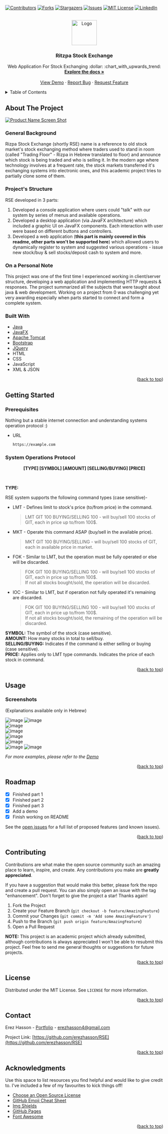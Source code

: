 <div id="top"></div>
<!--
*** Thanks for checking out the RSE. If you have a suggestion
*** that would make this better, please fork the repo and create a pull request
*** or simply open an issue with the tag "enhancement".
*** Don't forget to give the project a star!
*** Thanks again! Now go create something AMAZING! :D
-->



<!-- PROJECT SHIELDS -->
<!--
*** I'm using markdown "reference style" links for readability.
*** Reference links are enclosed in brackets [ ] instead of parentheses ( ).
*** See the bottom of this document for the declaration of the reference variables
*** for contributors-url, forks-url, etc. This is an optional, concise syntax you may use.
*** https://www.markdownguide.org/basic-syntax/#reference-style-links
-->
[![Contributors][contributors-shield]][contributors-url]
[![Forks][forks-shield]][forks-url]
[![Stargazers][stars-shield]][stars-url]
[![Issues][issues-shield]][issues-url]
[![MIT License][license-shield]][license-url]
[![LinkedIn][linkedin-shield]][linkedin-url]



<!-- PROJECT LOGO -->
<br />
<div align="center">
  <a href="https://github.com/erezhasson/RSE">
    <img src="https://user-images.githubusercontent.com/69516798/148564835-fc8c01ed-4ef8-4732-89cb-098eba88e280.jpg" alt="Logo" width="80" height="80">
  </a>

  <h3 align="center">Ritzpa Stock Exchange</h3>

  <p align="center">
    Web Application For Stock Exchanging :dollar: :chart_with_upwards_trend:
    <br />
    <a href="https://github.com/erezhasson/RSE"><strong>Explore the docs »</strong></a>
    <br />
    <br />
    <a href="">View Demo</a>
    ·
    <a href="https://github.com/erezhasson/RSE/issues">Report Bug</a>
    ·
    <a href="https://github.com/erezhasson/RSE/issues">Request Feature</a>
  </p>
</div>



<!-- TABLE OF CONTENTS -->
<details>
  <summary>Table of Contents</summary>
  <ol>
    <li>
      <a href="#about-the-project">About The Project</a>
      <ul>
        <li><a href="#built-with">Built With</a></li>
      </ul>
    </li>
    <li>
      <a href="#getting-started">Getting Started</a>
      <ul>
        <li><a href="#prerequisites">Prerequisites</a></li>
<!--         <li><a href="#installation">Installation</a></li> -->
      </ul>
    </li>
    <li><a href="#usage">Usage</a></li>
    <li><a href="#roadmap">Roadmap</a></li>
    <li><a href="#contributing">Contributing</a></li>
    <li><a href="#license">License</a></li>
    <li><a href="#contact">Contact</a></li>
    <li><a href="#acknowledgments">Acknowledgments</a></li>
  </ol>
</details>



<!-- ABOUT THE PROJECT -->
## About The Project

[![Product Name Screen Shot][product-screenshot]](https://example.com)

### General Background
Rizpa Stock Exchange (shortly RSE) name is a reference to old stock market's stock exchanging method where traders used to stand in room (called "Trading Floor" - Rizpa in Hebrew translated to floor) and announce which stock is being traded and who is selling it. In the modern age where technology involves at a frequent rate, the stock markets transferred  it's exchanging systems into electronic ones, and this academic project tries to partially clone some of them.

### Project's Structure
RSE developed in 3 parts:

1.  Developed a console application where users could "talk" with our system by series of menus and available operations.
2.  Developed a desktop application (via JavaFX architecture) which included a graphic UI on JavaFX components. Each interaction with user were based on different buttons and controllers.
3.  Developed a web application (**this part is mainly covered in this readme, other parts won't be supported here**) which allowed users to dynamically register to system and suggested various operations - issue new stock/buy & sell stocks/deposit cash to system and more.

### On a Personal Note
This project was one of the first time I experienced working in client/server structure, developing a web application and implementing HTTP requests & responses. 
The project summarized  all the subjects that were taught about java & web development. Working on a project from 0 was challenging yet very awarding especially when parts started to connect and form a complete system.

### Built With

* [Java](https://www.java.com/en/)
* [JavaFX](https://openjfx.io/)
* [Apache Tomcat](https://tomcat.apache.org/)
* [Bootstrap](https://getbootstrap.com)
* [JQuery](https://jquery.com)
* HTML
* CSS
* JavaScript
* XML & JSON

<p align="right">(<a href="#top">back to top</a>)</p>



<!-- GETTING STARTED -->
## Getting Started

### Prerequisites

Nothing but a stable internet connection and understanding systems operation protocol :)
* URL
  ```sh
  https://example.com
  ```
  
### System Operations Protocol
<p align="center"><b>[TYPE] [SYMBOL] [AMOUNT] [SELLING/BUYING] [PRICE]</b></p><br/>



**TYPE:**  
  
RSE system supports the following command types (case sensitive)-
* LMT - Defines limit to stock's price (to/from price) in the command.
 
  > LMT GIT 100 BUYING/SELLING 100 - will buy/sell 100 stocks of GIT, each in price up to/from 100$.

* MKT - Operate this command ASAP (buy/sell in the available  price).
 
  > MKT GIT 100 BUYING/SELLING - will buy/sell 100 stocks of GIT, each in available price in market.

* FOK - Similar to LMT, but the operation must be fully operated or else will be discarded.
 
  > FOK GIT 100 BUYING/SELLING 100 - will buy/sell 100 stocks of GIT, each in price up to/from 100$.  
  > If not all stocks bought/sold, the operation will be discarded.

* IOC - Similar to LMT, but if operation not fully operated it's remaining are discarded.
  > FOK GIT 100 BUYING/SELLING 100 - will buy/sell 100 stocks of GIT, each in price up to/from 100$.  
  > If not all stocks bought/sold, the remaining of the operation will be discarded.
 
 **SYMBOL:** The symbol of the stock (case sensitive).  
 **AMOUNT:** How many stocks in total to sell/buy.  
 **SELLING/BUYING:** Indicates if the command is either selling or buying (case sensitive).  
 **PRICE:** Applies only to LMT type commands. Indicates the price of each stock in command.  
 
 
<!-- ### Installation

_Below is an example of how you can instruct your audience on installing and setting up your app. This template doesn't rely on any external dependencies or services._

1. Get a free API Key at [https://example.com](https://example.com)
2. Clone the repo
   ```sh
   git clone https://github.com/your_username_/Project-Name.git
   ```
3. Install NPM packages
   ```sh
   npm install
   ```
4. Enter your API in `config.js`
   ```js
   const API_KEY = 'ENTER YOUR API';
   ``` -->

<p align="right">(<a href="#top">back to top</a>)</p>



<!-- USAGE EXAMPLES -->
## Usage

### Screenshots
(Explanations available only in Hebrew)  
  
![image](https://user-images.githubusercontent.com/69516798/148556573-c570a299-497a-4d2e-a5d1-3830c1cc4e5d.png) 
![image](https://user-images.githubusercontent.com/69516798/148556697-020e19f9-472b-4198-9a5b-8ff8bd95e5c5.png)  
![image](https://user-images.githubusercontent.com/69516798/148556825-cb576782-8c2b-4497-895d-3791d0dcd3c8.png)  
![image](https://user-images.githubusercontent.com/69516798/148556840-b2899de9-a0cd-4dac-8bde-ca01e23fad2e.png)  
![image](https://user-images.githubusercontent.com/69516798/148556859-30c9d756-c44d-4a6b-98e2-10d01f50e4b8.png)  
![image](https://user-images.githubusercontent.com/69516798/148556875-a9ce4be3-8b6d-4593-86b3-03f90dd7c320.png)  
![image](https://user-images.githubusercontent.com/69516798/148556889-3c0683e2-6625-4302-8b41-a8b55f00807a.png)
![image](https://user-images.githubusercontent.com/69516798/148556895-f4b25a3d-a2b0-4fc1-98e1-fb31239ea393.png)

_For more examples, please refer to the [Demo](https://example.com)_

<p align="right">(<a href="#top">back to top</a>)</p>



<!-- ROADMAP -->
## Roadmap

- [x] Finished part 1
- [x] Finished part 2
- [x] Finished part 3
- [x] Add a demo
- [x] Finish working on README

See the [open issues](https://github.com/erezhasson/RSE/issues) for a full list of proposed features (and known issues).

<p align="right">(<a href="#top">back to top</a>)</p>



<!-- CONTRIBUTING -->
## Contributing

Contributions are what make the open source community such an amazing place to learn, inspire, and create. Any contributions you make are **greatly appreciated**.

If you have a suggestion that would make this better, please fork the repo and create a pull request. You can also simply open an issue with the tag "enhancement".
Don't forget to give the project a star! Thanks again!

1. Fork the Project
2. Create your Feature Branch (`git checkout -b feature/AmazingFeature`)
3. Commit your Changes (`git commit -m 'Add some AmazingFeature'`)
4. Push to the Branch (`git push origin feature/AmazingFeature`)
5. Open a Pull Request

**NOTE:** This project is an academic project which already submitted, although contributions is always appreciated I won't be able to resubmit this project. 
Feel free to send me general thoughts or suggestions for future projects.

<p align="right">(<a href="#top">back to top</a>)</p>



<!-- LICENSE -->
## License

Distributed under the MIT License. See `LICENSE` for more information.

<p align="right">(<a href="#top">back to top</a>)</p>



<!-- CONTACT -->
## Contact

Erez Hasson - [Portfolio](https://portfolio-erezhasson.web.app/) - erezhasson4@gmail.com

Project Link: [https://github.com/erezhasson/RSE](https://github.com/erezhasson/RSE)

<p align="right">(<a href="#top">back to top</a>)</p>



<!-- ACKNOWLEDGMENTS -->
## Acknowledgments

Use this space to list resources you find helpful and would like to give credit to. I've included a few of my favourites to kick things off!

* [Choose an Open Source License](https://choosealicense.com)
* [GitHub Emoji Cheat Sheet](https://www.webpagefx.com/tools/emoji-cheat-sheet)
* [Img Shields](https://shields.io)
* [GitHub Pages](https://pages.github.com)
* [Font Awesome](https://fontawesome.com)
<!-- * [React Icons](https://react-icons.github.io/react-icons/search) -->

<p align="right">(<a href="#top">back to top</a>)</p>



<!-- MARKDOWN LINKS & IMAGES -->
<!-- https://www.markdownguide.org/basic-syntax/#reference-style-links -->
[contributors-shield]: https://img.shields.io/github/contributors/erezhasson/RSE.svg?style=for-the-badge
[contributors-url]: https://github.com/erezhasson/RSE/graphs/contributors
[forks-shield]: https://img.shields.io/github/forks/erezhasson/RSE.svg?style=for-the-badge
[forks-url]: https://github.com/erezhasson/RSE/network/members
[stars-shield]: https://img.shields.io/github/stars/erezhasson/RSE.svg?style=for-the-badge
[stars-url]: https://github.com/erezhasson/RSE/stargazers
[issues-shield]: https://img.shields.io/github/issues/erezhasson/RSE.svg?style=for-the-badge
[issues-url]: https://github.com/erezhasson/RSE/issues
[license-shield]: https://img.shields.io/github/license/erezhasson/RSE.svg?style=for-the-badge
[license-url]: https://github.com/erezhasson/RSE/blob/main/LICENSE
[linkedin-shield]: https://img.shields.io/badge/-LinkedIn-black.svg?style=for-the-badge&logo=linkedin&colorB=555
[linkedin-url]: https://linkedin.com/in/erezhasson
[product-screenshot]: https://user-images.githubusercontent.com/69516798/148563962-ec12f890-a85b-489d-8688-b714f9303d65.png
